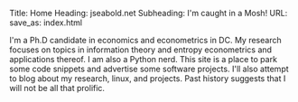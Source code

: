 Title: Home
Heading: jseabold.net
Subheading: I'm caught in a Mosh!
URL:
save_as: index.html

I'm a Ph.D candidate in economics and econometrics in DC. My research focuses on topics in information theory and entropy econometrics and applications thereof. I am also a Python nerd. This site is a place to park some code snippets and advertise some software projects. I'll also attempt to blog about my research, linux, and projects. Past history suggests that I will not be all that prolific.
